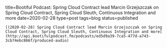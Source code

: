 
title=Bootiful Podcast: Spring Cloud Contract lead Marcin Grzejszczak on Spring Cloud Contract, Spring Cloud Sleuth, Continuous Integration and more
date=2020-02-28
type=post
tags=blog
status=published
~~~~~~
[(2020-02-28) Spring Cloud Contract lead Marcin Grzejszczak on Spring Cloud Contract, Spring Cloud Sleuth, Continuous Integration and more](http://api.bootifulpodcast.fm/podcasts/ed5d9a39-7ca5-477d-a743-3cb74ebc866f/produced-audio) 
            